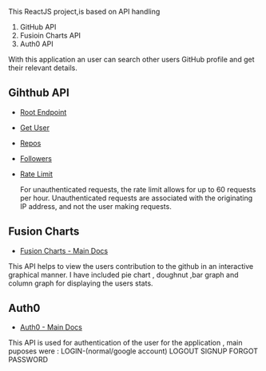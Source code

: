 

This ReactJS project,is based on API handling 

1) GitHub API
2) Fusioin Charts API
3) Auth0 API

With this application an user can search other users GitHub profile and get their relevant details.

## Gihthub API

- [Root Endpoint](https://api.github.com)
- [Get User](https://api.github.com/users/Indranil-Sarmah)
- [Repos](https://api.github.com/users/Indranil-Sarmah/repos?per_page=100)
- [Followers](https://api.github.com/users/Indranil-Sarmah/followers)
- [Rate Limit](https://api.github.com/rate_limit)

  For unauthenticated requests, the rate limit allows for up to 60 requests per hour. Unauthenticated requests are associated with the originating IP address, and not the user making requests.

## Fusion Charts

- [Fusion Charts - Main Docs](https://www.fusioncharts.com/)

This API helps to view the users contribution to the github in an interactive graphical manner.
I have included pie chart , doughnut ,bar graph and column graph for displaying the users stats. 

## Auth0

- [Auth0 - Main Docs](https://auth0.com/)

This API is used for authentication  of the user for the application , main puposes were :
LOGIN-(normal/google account)
LOGOUT
SIGNUP
FORGOT PASSWORD


